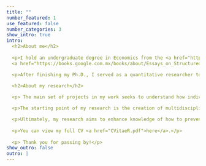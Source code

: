 ```yaml
---
title: "" 
number_featured: 1 
use_featured: false 
number_categories: 3 
show_intro: true
intro: 
  <h2>About me</h2>
  
  <p>I hold an undergraduate degree in Economics from the <a href="http://www.uadec.mx/?lang=en">Universidad Autónoma de Coahuila</a>, as well as a master's in Applied Statistics from the <a href="https://tec.mx/en/undergraduate?utm_campaign=PROFE-atr-campaign-Performance_tecmx_cmpa0074672&utm_source=ppc&utm_medium=google&utm_term=0075095">Instituto Tecnológico y de Estudios Superiores de Monterrey</a>, and a Ph.D. in Applied Statistics and Empirical Methods from the <a href="https://www.uni-goettingen.de/en/1.html">Georg-August-Universität Göttingen</a>. I completed my PhD thesis, 
  <a href="https://books.google.com.mx/books/about/Essays_on_Structured_Additive_Regression.html?id=XQjWzwEACAAJ&redir_esc=y">"Essays on structured additive regression models with applications in development economics"</a>, in December 2022 with a <i>summa cum laude</i> honor.</p>

  <p>After finishing my Ph.D., I served as a quantitative researcher to the United Nations Institute for Disarmament Research’s project <a href="https://unidir.org/programme/managing-exits-from-armed-conflict/">Managing Exits from Armed Conflict</a>. Before this, I was a data analyst at the <a href="https://rosanjose.iom.int/en">Regional Office for Central America, North America and the Caribbean of the International Organization for Migration (IOM)</a>, and a statistical consultant at the <a href="https://data.unwomen.org/where-we-work/cegs">UN Women's Global Centre of Excellence on Gender Statistics (CEGS)</a> and the <a href="https://www.cdeunodc.inegi.org.mx/index.php/en/">United Nations Office on Drugs and Crime's Center of Excellence for Statistical Information on Government, Crime, Victimization and Justice (CdE-UNODC)</a>.</p>

  <h2>About my research</h2>
  
  <p> The main set of projects in my work seeks to understand how individuals, households, and communities experience, adapt to, and cope with armed conflict, violence, and poverty.</p> 

  <p>The starting point of my research is the creation of multidisciplinary micro-datasets integrating information from different sources -household surveys, administrative records, censuses, remote sensing, etc.-. Subsequently, at the core of this line of work is the development and use of boosting structured additive regression models to identify and describe the extent to which a set of risk factors are associated with a variable of interest and/or to derive their causal effects.</p>

  <p>Ultimately, my research aims to enhance knowledge of how to prevent and end the cycles of conflict, violence, and poverty. I often consider diversity aspects such as gender, age, and ethnicity. Whenever possible, I strive to include interactive visualizations of my research findings.</p>
  
  <p>You can view my full CV <a href="CVitaeR.pdf">here</a>.</p>
  
  <p> Thank you for passing by!</p>
show_outro: false
outro: |
---
```


